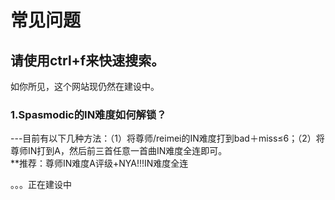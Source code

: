 # 常见问题
## **请使用ctrl+f来快速搜索。** 
  如你所见，这个网站现仍然在建设中。  
  ### 1.Spasmodic的IN难度如何解锁？  
  ---目前有以下几种方法：（1）将尊师/reimei的IN难度打到bad＋miss≤6；（2）将尊师IN打到A，然后前三首任意一首曲IN难度全连即可。  
  **推荐：尊师IN难度A评级+NYA!!!IN难度全连  
  
  。。。正在建设中
  

